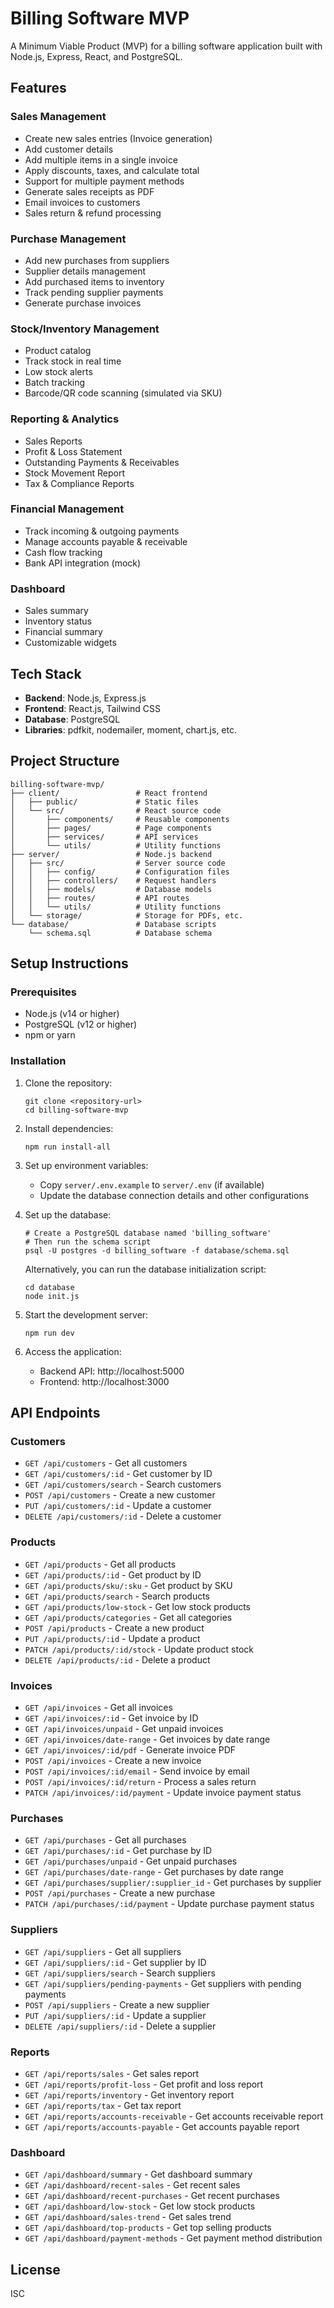 # Billing Software MVP

A Minimum Viable Product (MVP) for a billing software application built with Node.js, Express, React, and PostgreSQL.

## Features

### Sales Management
- Create new sales entries (Invoice generation)
- Add customer details
- Add multiple items in a single invoice
- Apply discounts, taxes, and calculate total
- Support for multiple payment methods
- Generate sales receipts as PDF
- Email invoices to customers
- Sales return & refund processing

### Purchase Management
- Add new purchases from suppliers
- Supplier details management
- Add purchased items to inventory
- Track pending supplier payments
- Generate purchase invoices

### Stock/Inventory Management
- Product catalog
- Track stock in real time
- Low stock alerts
- Batch tracking
- Barcode/QR code scanning (simulated via SKU)

### Reporting & Analytics
- Sales Reports
- Profit & Loss Statement
- Outstanding Payments & Receivables
- Stock Movement Report
- Tax & Compliance Reports

### Financial Management
- Track incoming & outgoing payments
- Manage accounts payable & receivable
- Cash flow tracking
- Bank API integration (mock)

### Dashboard
- Sales summary
- Inventory status
- Financial summary
- Customizable widgets

## Tech Stack

- **Backend**: Node.js, Express.js
- **Frontend**: React.js, Tailwind CSS
- **Database**: PostgreSQL
- **Libraries**: pdfkit, nodemailer, moment, chart.js, etc.

## Project Structure

```
billing-software-mvp/
├── client/                 # React frontend
│   ├── public/             # Static files
│   └── src/                # React source code
│       ├── components/     # Reusable components
│       ├── pages/          # Page components
│       ├── services/       # API services
│       └── utils/          # Utility functions
├── server/                 # Node.js backend
│   ├── src/                # Server source code
│   │   ├── config/         # Configuration files
│   │   ├── controllers/    # Request handlers
│   │   ├── models/         # Database models
│   │   ├── routes/         # API routes
│   │   └── utils/          # Utility functions
│   └── storage/            # Storage for PDFs, etc.
└── database/               # Database scripts
    └── schema.sql          # Database schema
```

## Setup Instructions

### Prerequisites

- Node.js (v14 or higher)
- PostgreSQL (v12 or higher)
- npm or yarn

### Installation

1. Clone the repository:
   ```
   git clone <repository-url>
   cd billing-software-mvp
   ```

2. Install dependencies:
   ```
   npm run install-all
   ```

3. Set up environment variables:
   - Copy `server/.env.example` to `server/.env` (if available)
   - Update the database connection details and other configurations

4. Set up the database:
   ```
   # Create a PostgreSQL database named 'billing_software'
   # Then run the schema script
   psql -U postgres -d billing_software -f database/schema.sql
   ```
   
   Alternatively, you can run the database initialization script:
   ```
   cd database
   node init.js
   ```

5. Start the development server:
   ```
   npm run dev
   ```

6. Access the application:
   - Backend API: http://localhost:5000
   - Frontend: http://localhost:3000

## API Endpoints

### Customers
- `GET /api/customers` - Get all customers
- `GET /api/customers/:id` - Get customer by ID
- `GET /api/customers/search` - Search customers
- `POST /api/customers` - Create a new customer
- `PUT /api/customers/:id` - Update a customer
- `DELETE /api/customers/:id` - Delete a customer

### Products
- `GET /api/products` - Get all products
- `GET /api/products/:id` - Get product by ID
- `GET /api/products/sku/:sku` - Get product by SKU
- `GET /api/products/search` - Search products
- `GET /api/products/low-stock` - Get low stock products
- `GET /api/products/categories` - Get all categories
- `POST /api/products` - Create a new product
- `PUT /api/products/:id` - Update a product
- `PATCH /api/products/:id/stock` - Update product stock
- `DELETE /api/products/:id` - Delete a product

### Invoices
- `GET /api/invoices` - Get all invoices
- `GET /api/invoices/:id` - Get invoice by ID
- `GET /api/invoices/unpaid` - Get unpaid invoices
- `GET /api/invoices/date-range` - Get invoices by date range
- `GET /api/invoices/:id/pdf` - Generate invoice PDF
- `POST /api/invoices` - Create a new invoice
- `POST /api/invoices/:id/email` - Send invoice by email
- `POST /api/invoices/:id/return` - Process a sales return
- `PATCH /api/invoices/:id/payment` - Update invoice payment status

### Purchases
- `GET /api/purchases` - Get all purchases
- `GET /api/purchases/:id` - Get purchase by ID
- `GET /api/purchases/unpaid` - Get unpaid purchases
- `GET /api/purchases/date-range` - Get purchases by date range
- `GET /api/purchases/supplier/:supplier_id` - Get purchases by supplier
- `POST /api/purchases` - Create a new purchase
- `PATCH /api/purchases/:id/payment` - Update purchase payment status

### Suppliers
- `GET /api/suppliers` - Get all suppliers
- `GET /api/suppliers/:id` - Get supplier by ID
- `GET /api/suppliers/search` - Search suppliers
- `GET /api/suppliers/pending-payments` - Get suppliers with pending payments
- `POST /api/suppliers` - Create a new supplier
- `PUT /api/suppliers/:id` - Update a supplier
- `DELETE /api/suppliers/:id` - Delete a supplier

### Reports
- `GET /api/reports/sales` - Get sales report
- `GET /api/reports/profit-loss` - Get profit and loss report
- `GET /api/reports/inventory` - Get inventory report
- `GET /api/reports/tax` - Get tax report
- `GET /api/reports/accounts-receivable` - Get accounts receivable report
- `GET /api/reports/accounts-payable` - Get accounts payable report

### Dashboard
- `GET /api/dashboard/summary` - Get dashboard summary
- `GET /api/dashboard/recent-sales` - Get recent sales
- `GET /api/dashboard/recent-purchases` - Get recent purchases
- `GET /api/dashboard/low-stock` - Get low stock products
- `GET /api/dashboard/sales-trend` - Get sales trend
- `GET /api/dashboard/top-products` - Get top selling products
- `GET /api/dashboard/payment-methods` - Get payment method distribution

## License

ISC 